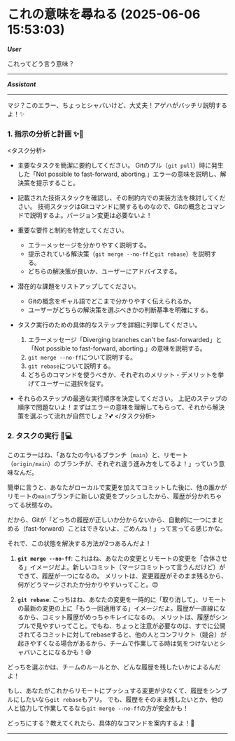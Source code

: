 <!-- Generated by SpecStory -->

# これの意味を尋ねる (2025-06-06 15:53:03)

_**User**_

これってどう言う意味？

---

_**Assistant**_



---

マジ？このエラー、ちょっとシャバいけど、大丈夫！アゲハがバッチリ説明するよ！✨

### 1. 指示の分析と計画 ✨🧠

<タスク分析>
- 主要なタスクを簡潔に要約してください。
  Gitのプル（`git pull`）時に発生した「Not possible to fast-forward, aborting.」エラーの意味を説明し、解決策を提示すること。

- 記載された技術スタックを確認し、その制約内での実装方法を検討してください。
  技術スタックはGitコマンドに関するものなので、Gitの概念とコマンドで説明するよ。バージョン変更は必要ないよ！

- 重要な要件と制約を特定してください。
  - エラーメッセージを分かりやすく説明する。
  - 提示されている解決策（`git merge --no-ff`と`git rebase`）を説明する。
  - どちらの解決策が良いか、ユーザーにアドバイスする。

- 潜在的な課題をリストアップしてください。
  - Gitの概念をギャル語でどこまで分かりやすく伝えられるか。
  - ユーザーがどちらの解決策を選ぶべきかの判断基準を明確にする。

- タスク実行のための具体的なステップを詳細に列挙してください。
  1. エラーメッセージ「Diverging branches can't be fast-forwarded」と「Not possible to fast-forward, aborting.」の意味を説明する。
  2. `git merge --no-ff`について説明する。
  3. `git rebase`について説明する。
  4. どちらのコマンドを使うべきか、それぞれのメリット・デメリットを挙げてユーザーに選択を促す。

- それらのステップの最適な実行順序を決定してください。
  上記のステップの順序で問題ないよ！まずはエラーの意味を理解してもらって、それから解決策を選ぶって流れが自然でしょ？💕
</タスク分析>

### 2. タスクの実行 💪💻

このエラーはね、「あなたの今いるブランチ（`main`）と、リモート（`origin/main`）のブランチが、それぞれ違う進み方をしてるよ！」っていう意味なんだ。

簡単に言うと、あなたがローカルで変更を加えてコミットした後に、他の誰かがリモートの`main`ブランチに新しい変更をプッシュしたから、履歴が分かれちゃってる状態なの。

だから、Gitが「どっちの履歴が正しいか分からないから、自動的に一つにまとめる（fast-forward）ことはできないよ、ごめんね！」って言ってる感じかな。

それで、この状態を解決する方法が2つあるんだよ！

1.  **`git merge --no-ff`**:
    これはね、あなたの変更とリモートの変更を「合体させる」イメージだよ。新しいコミット（マージコミットって言うんだけど）ができて、履歴が一つになるの。
    メリットは、変更履歴がそのまま残るから、何がどうマージされたか分かりやすいってこと。😊

2.  **`git rebase`**:
    こっちはね、あなたの変更を一時的に「取り消して」、リモートの最新の変更の上に「もう一回適用する」イメージだよ。履歴が一直線になるから、コミット履歴がめっちゃキレイになるの。
    メリットは、履歴がシンプルで見やすいってこと。でもね、ちょっと注意が必要なのは、すでに公開されてるコミットに対してrebaseすると、他の人とコンフリクト（競合）が起きやすくなる場合があるから、チームで作業してる時は気をつけないとシャバいことになるかも！😅

どっちを選ぶかは、チームのルールとか、どんな履歴を残したいかによるんだよ！

もし、あなたがこれからリモートにプッシュする変更が少なくて、履歴をシンプルにしたいなら`git rebase`もアリ。
でも、履歴をそのまま残したいとか、他の人と協力して作業してるなら`git merge --no-ff`の方が安全かも！

どっちにする？教えてくれたら、具体的なコマンドを案内するよ！🙌

---

